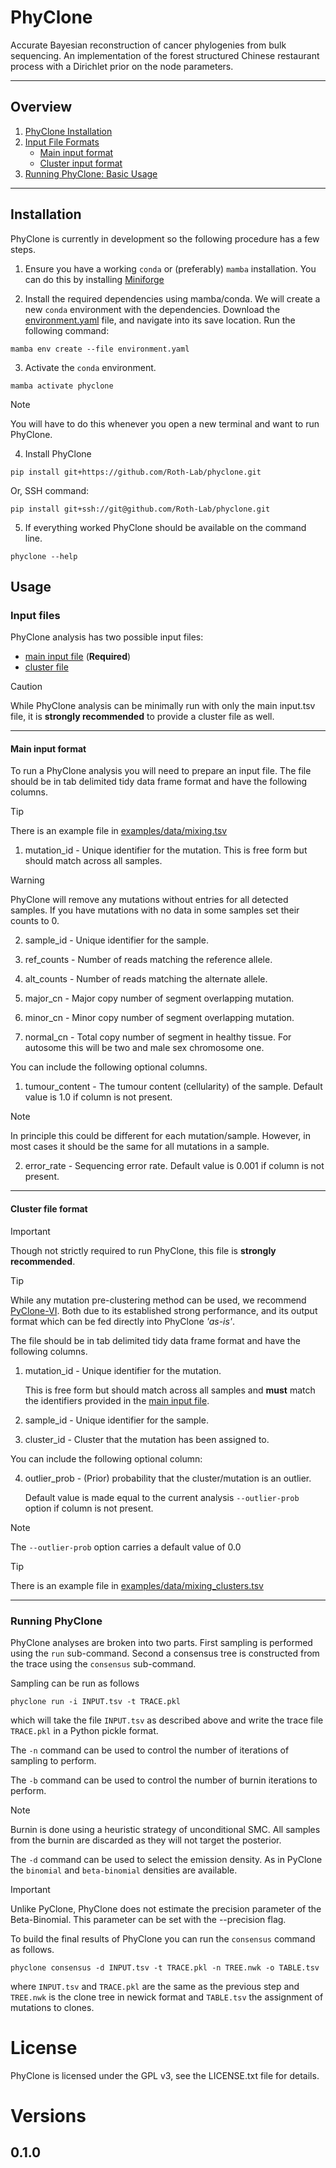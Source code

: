 PhyClone
=========
Accurate Bayesian reconstruction of cancer phylogenies from bulk sequencing.
An implementation of the forest structured Chinese restaurant process with a Dirichlet prior on the node parameters.

--------

## Overview
1. [PhyClone Installation](#installation)
2. [Input File Formats](#input-files)
   * [Main input format](#main-input-format)
   * [Cluster input format](#cluster-file-format)
3. [Running PhyClone: Basic Usage](#running-phyclone)
-------

## Installation

PhyClone is currently in development so the following procedure has a few steps.

1. Ensure you have a working `conda` or (preferably) `mamba` installation.
You can do this by installing [Miniforge](https://mamba.readthedocs.io/en/latest/installation/mamba-installation.html)


2. Install the required dependencies using mamba/conda.
We will create a new `conda` environment with the dependencies. Download the [environment.yaml](environment.yaml) file, and navigate into its save location. 
Run the following command:
```
mamba env create --file environment.yaml
```

3. Activate the `conda` environment.
```
mamba activate phyclone
```
> [!NOTE]
> You will have to do this whenever you open a new terminal and want to run PhyClone. 

4. Install PhyClone
```
pip install git+https://github.com/Roth-Lab/phyclone.git
```

Or, SSH command:

```
pip install git+ssh://git@github.com/Roth-Lab/phyclone.git
```

5. If everything worked PhyClone should be available on the command line.
```
phyclone --help
```

## Usage

### Input files

PhyClone analysis has two possible input files:
- [main input file](#main-input-format) (**Required**)
- [cluster file](#cluster-file-format)

> [!CAUTION]
> While PhyClone analysis can be minimally run with only the main input.tsv file, it is **strongly
recommended** to provide a cluster file as well.

---------
#### Main input format

To run a PhyClone analysis you will need to prepare an input file.
The file should be in tab delimited tidy data frame format and have the following columns.

> [!TIP]
> There is an example file in [examples/data/mixing.tsv](examples/data/mixing.tsv)

1. mutation_id - Unique identifier for the mutation. 
This is free form but should match across all samples.

> [!WARNING]
> PhyClone will remove any mutations without entries for all detected samples.
If you have mutations with no data in some samples set their counts to 0.

2. sample_id - Unique identifier for the sample.

3. ref_counts - Number of reads matching the reference allele.

4. alt_counts - Number of reads matching the alternate allele.

5. major_cn - Major copy number of segment overlapping mutation.

6. minor_cn - Minor copy number of segment overlapping mutation.

7. normal_cn - Total copy number of segment in healthy tissue.
For autosome this will be two and male sex chromosome one.

You can include the following optional columns.

1. tumour_content - The tumour content (cellularity) of the sample.
Default value is 1.0 if column is not present.
> [!NOTE]
> In principle this could be different for each mutation/sample.
However, in most cases it should be the same for all mutations in a sample.

2. error_rate - Sequencing error rate.
Default value is 0.001 if column is not present. 

------------------

#### Cluster file format

> [!IMPORTANT]
> Though not strictly required to run PhyClone, this file is **strongly recommended**.

> [!TIP]
> While any mutation pre-clustering method can be used, we recommend 
> [PyClone-VI](https://github.com/Roth-Lab/pyclone-vi). Both due to its established 
> strong performance, and its output format which can be fed directly into PhyClone *'as-is'*.

The file should be in tab delimited tidy data frame format and have the following columns.

1. mutation_id - Unique identifier for the mutation. 

    This is free form but should match across all samples and **must** match the identifiers provided
    in the [main input file](#main-input-format).


2. sample_id - Unique identifier for the sample.


3. cluster_id - Cluster that the mutation has been assigned to.

You can include the following optional column:

4. outlier_prob - (Prior) probability that the cluster/mutation is an outlier.
    
    Default value is made equal to the current analysis `--outlier-prob` option if column is not present. 

> [!NOTE]
> The `--outlier-prob` option carries a default value of 0.0

> [!TIP]
> There is an example file in [examples/data/mixing_clusters.tsv](examples/data/mixing_clusters.tsv)

-----------------

### Running PhyClone

PhyClone analyses are broken into two parts. 
First sampling is performed using the `run` sub-command.
Second a consensus tree is constructed from the trace using the `consensus` sub-command.

Sampling can be run as follows
```
phyclone run -i INPUT.tsv -t TRACE.pkl 
``` 
which will take the file `INPUT.tsv` as described above and write the trace file `TRACE.pkl` in a Python pickle format.

The `-n` command can be used to control the number of iterations of sampling to perform.

The `-b` command can be used to control the number of burnin iterations to perform.

> [!NOTE]
> Burnin is done using a heuristic strategy of unconditional SMC.
All samples from the burnin are discarded as they will not target the posterior.

The `-d` command can be used to select the emission density.
As in PyClone the `binomial` and `beta-binomial` densities are available.

> [!IMPORTANT]
> Unlike PyClone, PhyClone does not estimate the precision parameter of the Beta-Binomial.
This parameter can be set with the --precision flag.

To build the final results of PhyClone you can run the `consensus` command as follows.
```
phyclone consensus -d INPUT.tsv -t TRACE.pkl -n TREE.nwk -o TABLE.tsv
``` 
where `INPUT.tsv` and `TRACE.pkl` are the same as the previous step and `TREE.nwk` is the clone tree in newick format and `TABLE.tsv` the assignment of mutations to clones.

# License

PhyClone is licensed under the GPL v3, see the LICENSE.txt file for details.

# Versions

## 0.1.0

